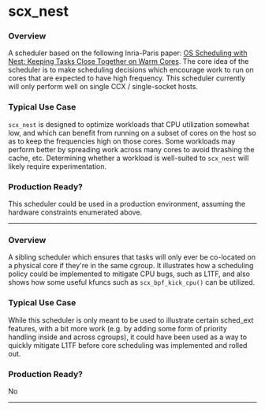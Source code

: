 # scx_nest


### Overview

A scheduler based on the following Inria-Paris paper: [OS Scheduling with Nest:
Keeping Tasks Close Together on Warm
Cores](https://hal.inria.fr/hal-03612592/file/paper.pdf). The core idea of the
scheduler is to make scheduling decisions which encourage work to run on cores
that are expected to have high frequency. This scheduler currently will only
perform well on single CCX / single-socket hosts.

### Typical Use Case

`scx_nest` is designed to optimize workloads that CPU utilization somewhat low,
and which can benefit from running on a subset of cores on the host so as to
keep the frequencies high on those cores. Some workloads may perform better by
spreading work across many cores to avoid thrashing the cache, etc. Determining
whether a workload is well-suited to `scx_nest` will likely require
experimentation.

### Production Ready?

This scheduler could be used in a production environment, assuming the hardware
constraints enumerated above.

--------------------------------------------------------------------------------


### Overview

A sibling scheduler which ensures that tasks will only ever be co-located on a
physical core if they're in the same cgroup. It illustrates how a scheduling
policy could be implemented to mitigate CPU bugs, such as L1TF, and also shows
how some useful kfuncs such as `scx_bpf_kick_cpu()` can be utilized.

### Typical Use Case

While this scheduler is only meant to be used to illustrate certain sched_ext
features, with a bit more work (e.g. by adding some form of priority handling
inside and across cgroups), it could have been used as a way to quickly
mitigate L1TF before core scheduling was implemented and rolled out.

### Production Ready?

No

--------------------------------------------------------------------------------


